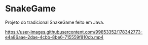 # SnakeGame

Projeto do tradicional SnakeGame feito em Java.

https://user-images.githubusercontent.com/99853352/178342773-e4a86aae-2dae-4cbb-8be6-715559f810cb.mp4

